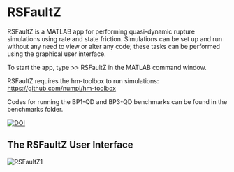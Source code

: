 # RSFaultZ 
RSFaultZ is a MATLAB app for performing quasi-dynamic rupture simulations using rate and state friction. Simulations can be set up and run without any need to view or alter any code; these tasks can be performed using the graphical user interface.

To start the app, type >> RSFaultZ in the MATLAB command window.

RSFaultZ requires the hm-toolbox to run simulations: https://github.com/numpi/hm-toolbox

Codes for running the BP1-QD and BP3-QD benchmarks can be found in the benchmarks folder.

[![DOI](https://zenodo.org/badge/499196046.svg)](https://zenodo.org/badge/latestdoi/499196046)


## The RSFaultZ User Interface
![RSFaultZ1](https://github.com/rmskarbek/RSFaultZ/assets/41635619/af4f3456-6d2d-42a6-9225-75378e0f87ec)
